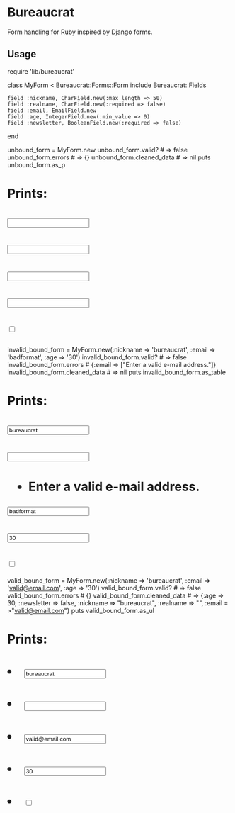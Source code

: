 Bureaucrat
==========

Form handling for Ruby inspired by Django forms.

Usage
-----

  require 'lib/bureaucrat'

  class MyForm < Bureaucrat::Forms::Form
    include Bureaucrat::Fields

    field :nickname, CharField.new(:max_length => 50)
    field :realname, CharField.new(:required => false)
    field :email, EmailField.new
    field :age, IntegerField.new(:min_value => 0)
    field :newsletter, BooleanField.new(:required => false) 
  end

  unbound_form = MyForm.new
  unbound_form.valid? # => false
  unbound_form.errors # => {}
  unbound_form.cleaned_data # => nil
  puts unbound_form.as_p
  # Prints:
  # <p> <input type="text" name="nickname" id="id_nickname" /></p>
  # <p> <input type="text" name="realname" id="id_realname" /></p>
  # <p> <input type="text" name="email" id="id_email" /></p>
  # <p> <input type="text" name="age" id="id_age" /></p>
  # <p> <input type="checkbox" name="newsletter" id="id_newsletter" /></p>


  invalid_bound_form = MyForm.new(:nickname => 'bureaucrat', :email => 'badformat', :age => '30')
  invalid_bound_form.valid? # => false
  invalid_bound_form.errors # {:email => ["Enter a valid e-mail address."]}
  invalid_bound_form.cleaned_data # => nil
  puts invalid_bound_form.as_table
  # Prints:
  # <tr><th></th><td><input type="text" value="bureaucrat" name="nickname" id="id_nickname" /></td></tr>
  # <tr><th></th><td><input type="text" name="realname" id="id_realname" /></td></tr>
  # <tr><th></th><td><ul class="errorlist"><li>Enter a valid e-mail address.</li></ul><input type="text" value="badformat" name="email" id="id_email" /></td></tr>
  # <tr><th></th><td><input type="text" value="30" name="age" id="id_age" /></td></tr>
  # <tr><th></th><td><input type="checkbox" name="newsletter" id="id_newsletter" /></td></tr>

  valid_bound_form = MyForm.new(:nickname => 'bureaucrat', :email => 'valid@email.com', :age => '30')
  valid_bound_form.valid? # => false
  valid_bound_form.errors # {}
  valid_bound_form.cleaned_data # => {:age => 30, :newsletter => false, :nickname => "bureaucrat", :realname => "", :email = >"valid@email.com"}
  puts valid_bound_form.as_ul
  # Prints:
  # <li> <input type="text" value="bureaucrat" name="nickname" id="id_nickname" /></li>
  # <li> <input type="text" name="realname" id="id_realname" /></li>
  # <li> <input type="text" value="valid@email.com" name="email" id="id_email" /></li>
  # <li> <input type="text" value="30" name="age" id="id_age" /></li>
  # <li> <input type="checkbox" name="newsletter" id="id_newsletter" /></li>
